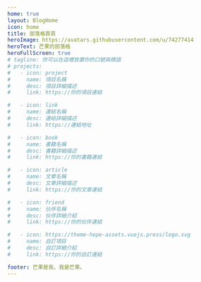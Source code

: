 ```yaml
---
home: true
layout: BlogHome
icon: home
title: 部落格首頁
heroImage: https://avatars.githubusercontent.com/u/74277414
heroText: 芒果的部落格
heroFullScreen: true
# tagline: 你可以在這裡放置你的口號與標語
# projects:
#   - icon: project
#     name: 項目名稱
#     desc: 項目詳細描述
#     link: https://你的項目連結

#   - icon: link
#     name: 連結名稱
#     desc: 連結詳細描述
#     link: https://連結地址

#   - icon: book
#     name: 書籍名稱
#     desc: 書籍詳細描述
#     link: https://你的書籍連結

#   - icon: article
#     name: 文章名稱
#     desc: 文章詳細描述
#     link: https://你的文章連結

#   - icon: friend
#     name: 伙伴名稱
#     desc: 伙伴詳細介紹
#     link: https://你的伙伴連結

#   - icon: https://theme-hope-assets.vuejs.press/logo.svg
#     name: 自訂項目
#     desc: 自訂詳細介紹
#     link: https://你的自訂連結

footer: 芒果是我，我是芒果。
---
```


<!-- 這是一個部落客頁的案例。

要使用此布局，你應該在頁面前端設置 `layout: BlogHome` 和 `home: true`。

相關配置文件請見 [部落客頁](https://theme-hope.vuejs.press/zh/guide/blog/home.html)。 -->
